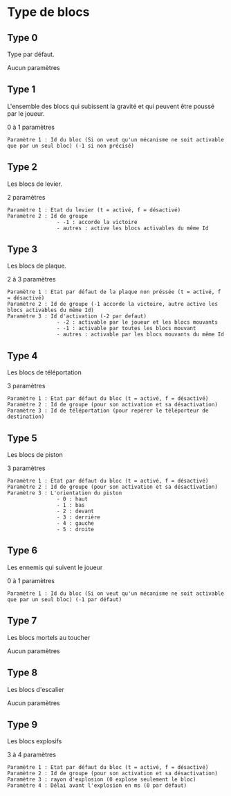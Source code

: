 # Type de blocs

## Type 0

Type par défaut.

Aucun paramètres

## Type 1

L'ensemble des blocs qui subissent la gravité et qui peuvent être poussé par le joueur.

0 à 1 paramètres

    Paramètre 1 : Id du bloc (Si on veut qu'un mécanisme ne soit activable que par un seul bloc) (-1 si non précisé)

## Type 2

Les blocs de levier.

2 paramètres

    Paramètre 1 : Etat du levier (t = activé, f = désactivé)
    Paramètre 2 : Id de groupe
                    - -1 : accorde la victoire
                    - autres : active les blocs activables du même Id

## Type 3

Les blocs de plaque.

2 à 3 paramètres

    Paramètre 1 : Etat par défaut de la plaque non préssée (t = activé, f = désactivé)
    Paramètre 2 : Id de groupe (-1 accorde la victoire, autre active les blocs activables du même Id)
    Paramètre 3 : Id d'activation (-2 par defaut)
                    - -2 : activable par le joueur et les blocs mouvants
                    - -1 : activable par toutes les blocs mouvant
                    - autres : activable par les blocs mouvants du même Id

## Type 4

Les blocs de téléportation

3 paramètres

    Paramètre 1 : Etat par défaut du bloc (t = activé, f = désactivé)
    Paramètre 2 : Id de groupe (pour son activation et sa désactivation)
    Paramètre 3 : Id de téléportation (pour repérer le téléporteur de destination)

## Type 5

Les blocs de piston

3 paramètres

    Paramètre 1 : Etat par défaut du bloc (t = activé, f = désactivé)
    Paramètre 2 : Id de groupe (pour son activation et sa désactivation)
    Paramètre 3 : L'orientation du piston
                    - 0 : haut
                    - 1 : bas
                    - 2 : devant
                    - 3 : derrière
                    - 4 : gauche
                    - 5 : droite

## Type 6

Les ennemis qui suivent le joueur

0 à 1 paramètres

    Paramètre 1 : Id du bloc (Si on veut qu'un mécanisme ne soit activable que par un seul bloc) (-1 par défaut)

## Type 7

Les blocs mortels au toucher

Aucun paramètres

## Type 8

Les blocs d'escalier

Aucun paramètres

## Type 9

Les blocs explosifs

3 à 4 paramètres

    Paramètre 1 : Etat par défaut du bloc (t = activé, f = désactivé)
    Paramètre 2 : Id de groupe (pour son activation et sa désactivation)
    Paramètre 3 : rayon d'explosion (0 explose seulement le bloc)
    Paramètre 4 : Délai avant l'explosion en ms (0 par défaut)


